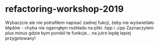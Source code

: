 # refactoring-workshop-2019

Wybaczcie ale nie potrafiłem napisać żadnej fukcji, żeby nie wyświetlało błędów - chyba nie ogarnąłęm rozkładu na pliki .hpp i .cpp
Zaznaczylem plus minus gdzie bym porobil te funkcje... na jutro będę lepiej przygotowany!